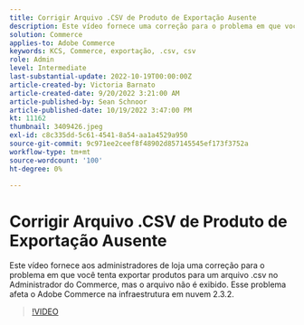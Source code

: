 ```yaml
---
title: Corrigir Arquivo .CSV de Produto de Exportação Ausente
description: Este vídeo fornece uma correção para o problema em que você tenta exportar produtos para um arquivo .csv no Administrador do Commerce, mas o arquivo não é exibido. Esse problema afeta o Adobe Commerce na infraestrutura em nuvem 2.3.2.Para quem é este vídeo? - Administradores de armazenamentosh4.
solution: Commerce
applies-to: Adobe Commerce
keywords: KCS, Commerce, exportação, .csv, csv
role: Admin
level: Intermediate
last-substantial-update: 2022-10-19T00:00:00Z
article-created-by: Victoria Barnato
article-created-date: 9/20/2022 3:21:00 AM
article-published-by: Sean Schnoor
article-published-date: 10/19/2022 3:47:00 PM
kt: 11162
thumbnail: 3409426.jpeg
exl-id: c8c335dd-5c61-4541-8a54-aa1a4529a950
source-git-commit: 9c971ee2ceef8f48902d857145545ef173f3752a
workflow-type: tm+mt
source-wordcount: '100'
ht-degree: 0%

---
```


# Corrigir Arquivo .CSV de Produto de Exportação Ausente

Este vídeo fornece aos administradores de loja uma correção para o problema em que você tenta exportar produtos para um arquivo .csv no Administrador do Commerce, mas o arquivo não é exibido. Esse problema afeta o Adobe Commerce na infraestrutura em nuvem 2.3.2.


>[!VIDEO](https://video.tv.adobe.com/v/3409426/?quality=12&learn=on)
